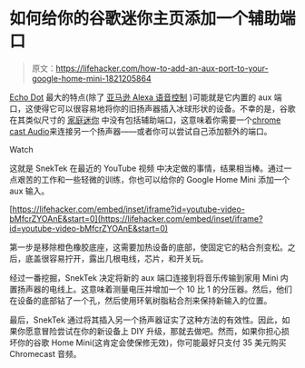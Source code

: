 # 如何给你的谷歌迷你主页添加一个辅助端口

> 原文：<https://lifehacker.com/how-to-add-an-aux-port-to-your-google-home-mini-1821205864>

[Echo Dot](https://lifehacker.com/the-best-place-for-your-echo-dot-is-actually-on-the-cei-1820916306) 最大的特点(除了 [亚马逊 Alexa 语音控制](https://lifehacker.com/the-first-alexa-skills-to-enable-on-your-new-amazon-ech-1796841634) )可能就是它内置的 aux 端口，这使得它可以很容易地将你的旧扬声器插入冰球形状的设备。不幸的是，谷歌在其类似尺寸的 [家庭迷你](https://lifehacker.com/should-you-buy-a-new-google-home-speaker-1819148716) 中没有包括辅助端口，这意味着你需要一个[chrome cast Audio](https://gizmodo.com/chromecast-audio-review-a-cheap-way-to-teach-your-old-1734708179)来连接另一个扬声器——或者你可以尝试自己添加额外的端口。

Watch

这就是 SnekTek 在最近的 YouTube 视频 中决定做的事情，结果相当棒。通过一点艰苦的工作和一些轻微的训练，你也可以给你的 Google Home Mini 添加一个 aux 输入。

 [https://lifehacker.com/embed/inset/iframe?id=youtube-video-bMfcrZYOAnE&start=0](https://lifehacker.com/embed/inset/iframe?id=youtube-video-bMfcrZYOAnE&start=0) 

第一步是移除橙色橡胶底座，这需要加热设备的底部，使固定它的粘合剂变松。之后，底盖很容易拧开，露出几根电线，芯片，和开关玩。

经过一番挖掘，SnekTek 决定将新的 aux 端口连接到将音乐传输到家用 Mini 内置扬声器的电线上。这意味着测量电压并增加一个 10 比 1 的分压器。然后，他们在设备的底部钻了一个孔，然后使用环氧树脂粘合剂来保持新输入的位置。

最后，SnekTek 通过将其插入另一个扬声器证实了这种方法的有效性。因此，如果你愿意冒险尝试在你的新设备上 DIY 升级，那就去做吧。然而，如果你担心损坏你的谷歌 Home Mini(这肯定会使保修无效)，你可能最好只支付 35 美元购买 Chromecast 音频。